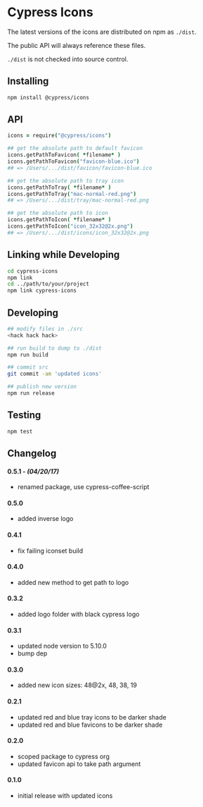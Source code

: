 # Cypress Icons

The latest versions of the icons are distributed on npm as `./dist`.

The public API will always reference these files.

`./dist` is not checked into source control.

## Installing

```bash
npm install @cypress/icons
```

## API

```coffeescript
icons = require("@cypress/icons")

## get the absolute path to default favicon
icons.getPathToFavicon( *filename* )
icons.getPathToFavicon("favicon-blue.ico")
## => /Users/.../dist/favicon/favicon-blue.ico

## get the absolute path to tray icon
icons.getPathToTray( *filename* )
icons.getPathToTray("mac-normal-red.png")
## => /Users/.../dist/tray/mac-normal-red.png

## get the absolute path to icon
icons.getPathToIcon( *filename* )
icons.getPathToIcon("icon_32x32@2x.png")
## => /Users/.../dist/icons/icon_32x32@2x.png
```

## Linking while Developing

```bash
cd cypress-icons
npm link
cd ../path/to/your/project
npm link cypress-icons
```

## Developing

```bash
## modify files in ./src
<hack hack hack>

## run build to dump to ./dist
npm run build

## commit src
git commit -am 'updated icons'

## publish new version
npm run release
```

## Testing

```bash
npm test
```

## Changelog

#### 0.5.1 - *(04/20/17)*
- renamed package, use cypress-coffee-script

#### 0.5.0
- added inverse logo

#### 0.4.1
- fix failing iconset build

#### 0.4.0
- added new method to get path to logo

#### 0.3.2
- added logo folder with black cypress logo

#### 0.3.1
- updated node version to 5.10.0
- bump dep

#### 0.3.0
- added new icon sizes: 48@2x, 48, 38, 19

#### 0.2.1
- updated red and blue tray icons to be darker shade
- updated red and blue favicons to be darker shade

#### 0.2.0
- scoped package to cypress org
- updated favicon api to take path argument

#### 0.1.0
- initial release with updated icons

